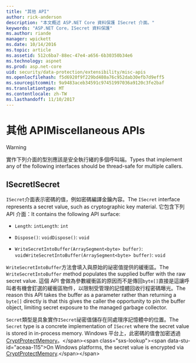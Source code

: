 ```yaml
---
title: "其他 API"
author: rick-anderson
description: "本文概述 ASP.NET Core 資料保護 ISecret 介面。"
keywords: "ASP.NET Core，ISecret 資料保護"
ms.author: riande
manager: wpickett
ms.date: 10/14/2016
ms.topic: article
ms.assetid: 512c6ba7-88ec-47e4-a656-6b30350b34e6
ms.technology: aspnet
ms.prod: asp.net-core
uid: security/data-protection/extensibility/misc-apis
ms.openlocfilehash: f5d6920f9f229bd480a76c952dab30efb7d9eff5
ms.sourcegitcommit: 9a9483aceb34591c97451997036a9120c3fe2baf
ms.translationtype: MT
ms.contentlocale: zh-TW
ms.lasthandoff: 11/10/2017
---
```

# <a name="miscellaneous-apis"></a><span data-ttu-id="aceaa-104">其他 API</span><span class="sxs-lookup"><span data-stu-id="aceaa-104">Miscellaneous APIs</span></span>

<a name="data-protection-extensibility-mics-apis"></a>

>[!WARNING]
> <span data-ttu-id="aceaa-105">實作下列介面的型別應該是安全執行緒的多個呼叫端。</span><span class="sxs-lookup"><span data-stu-id="aceaa-105">Types that implement any of the following interfaces should be thread-safe for multiple callers.</span></span>

## <a name="isecret"></a><span data-ttu-id="aceaa-106">ISecret</span><span class="sxs-lookup"><span data-stu-id="aceaa-106">ISecret</span></span>

<span data-ttu-id="aceaa-107">`ISecret`介面表示密碼的值，例如密碼編譯金鑰內容。</span><span class="sxs-lookup"><span data-stu-id="aceaa-107">The `ISecret` interface represents a secret value, such as cryptographic key material.</span></span> <span data-ttu-id="aceaa-108">它包含下列 API 介面：</span><span class="sxs-lookup"><span data-stu-id="aceaa-108">It contains the following API surface:</span></span>

* <span data-ttu-id="aceaa-109">`Length`: `int`</span><span class="sxs-lookup"><span data-stu-id="aceaa-109">`Length`: `int`</span></span>

* <span data-ttu-id="aceaa-110">`Dispose()`: `void`</span><span class="sxs-lookup"><span data-stu-id="aceaa-110">`Dispose()`: `void`</span></span>

* <span data-ttu-id="aceaa-111">`WriteSecretIntoBuffer(ArraySegment<byte> buffer)`: `void`</span><span class="sxs-lookup"><span data-stu-id="aceaa-111">`WriteSecretIntoBuffer(ArraySegment<byte> buffer)`: `void`</span></span>

<span data-ttu-id="aceaa-112">`WriteSecretIntoBuffer`方法會填入與原始的祕密值提供的緩衝區。</span><span class="sxs-lookup"><span data-stu-id="aceaa-112">The `WriteSecretIntoBuffer` method populates the supplied buffer with the raw secret value.</span></span> <span data-ttu-id="aceaa-113">這個 API 會做為參數緩衝區的原因而不是傳回`byte[]`直接是這讓呼叫者有機會釘選的緩衝區物件，以限制受管理的記憶體回收行程密碼曝光。</span><span class="sxs-lookup"><span data-stu-id="aceaa-113">The reason this API takes the buffer as a parameter rather than returning a `byte[]` directly is that this gives the caller the opportunity to pin the buffer object, limiting secret exposure to the managed garbage collector.</span></span>

<span data-ttu-id="aceaa-114">`Secret`類型是具象實作`ISecret`祕密值儲存在同處理序記憶體中的位置。</span><span class="sxs-lookup"><span data-stu-id="aceaa-114">The `Secret` type is a concrete implementation of `ISecret` where the secret value is stored in in-process memory.</span></span> <span data-ttu-id="aceaa-115">Windows 平台上，此密碼的值會加密透過[CryptProtectMemory](https://msdn.microsoft.com/library/windows/desktop/aa380262(v=vs.85).aspx)。</span><span class="sxs-lookup"><span data-stu-id="aceaa-115">On Windows platforms, the secret value is encrypted via [CryptProtectMemory](https://msdn.microsoft.com/library/windows/desktop/aa380262(v=vs.85).aspx).</span></span>
